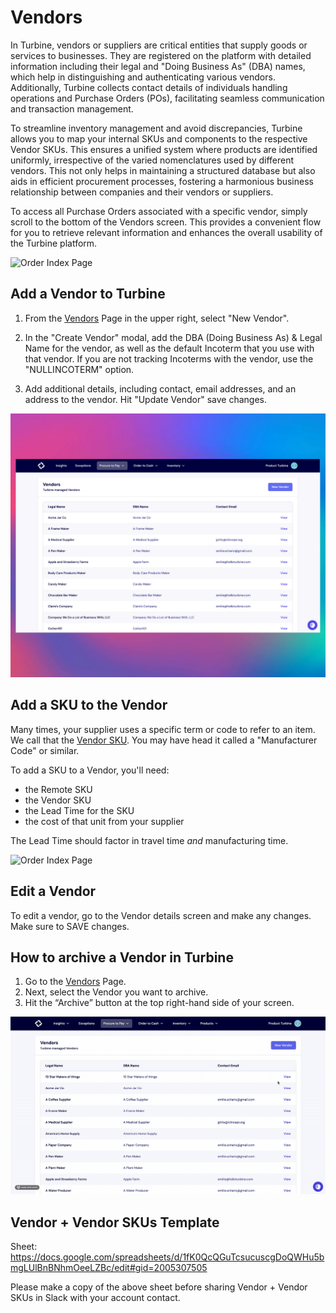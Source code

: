 # Vendors

In Turbine, vendors or suppliers are critical entities that supply goods or services to businesses. They are registered on the platform with detailed information including their legal and "Doing Business As" (DBA) names, which help in distinguishing and authenticating various vendors. Additionally, Turbine collects contact details of individuals handling operations and Purchase Orders (POs), facilitating seamless communication and transaction management.

To streamline inventory management and avoid discrepancies, Turbine allows you to map your internal SKUs and components to the respective Vendor SKUs. This ensures a unified system where products are identified uniformly, irrespective of the varied nomenclatures used by different vendors. This not only helps in maintaining a structured database but also aids in efficient procurement processes, fostering a harmonious business relationship between companies and their vendors or suppliers.

To access all Purchase Orders associated with a specific vendor, simply scroll to the bottom of the Vendors screen. This provides a convenient flow for you to retrieve relevant information and enhances the overall usability of the Turbine platform.

![Order Index Page](../../static/img/vendors.gif)

## Add a Vendor to Turbine

1. From the [Vendors](https://app.helloturbine.com/app/vendors) Page in the upper right, select "New Vendor". 

2. In the "Create Vendor" modal, add the DBA (Doing Business As) & Legal Name for the vendor, as well as the default Incoterm that you use with that vendor. If you are not tracking Incoterms with the vendor, use the "NULLINCOTERM" option.

3. Add additional details, including contact, email addresses, and an address to the vendor. Hit "Update Vendor" save changes. 

![Order Index Page](../../static/img/vendors.png)

## Add a SKU to the Vendor 

Many times, your supplier uses a specific term or code to refer to an item. We call that the [Vendor SKU](https://docs.helloturbine.com/records/skus). You may have head it called a "Manufacturer Code" or similar. 

To add a SKU to a Vendor, you'll need:
* the Remote SKU
* the Vendor SKU
* the Lead Time for the SKU
* the cost of that unit from your supplier

The Lead Time should factor in travel time _and_ manufacturing time.

![Order Index  Page](../../static/img/vendor_sku.gif)

## Edit a Vendor

To edit a vendor, go to the Vendor details screen and make any changes. Make sure to SAVE changes. 

## How to archive a Vendor in Turbine

1. Go to the [Vendors](https://app.helloturbine.com/app/vendors) Page.
2. Next, select the Vendor you want to archive.
3. Hit the “Archive” button at the top right-hand side of your screen.

![Order Index  Page](../../static/img/archive_vendor.gif)

## Vendor + Vendor SKUs Template

Sheet: https://docs.google.com/spreadsheets/d/1fK0QcQGuTcsucuscgDoQWHu5bmgLUlBnBNhmOeeLZBc/edit#gid=2005307505

Please make a copy of the above sheet before sharing Vendor + Vendor SKUs in Slack with your account contact.
